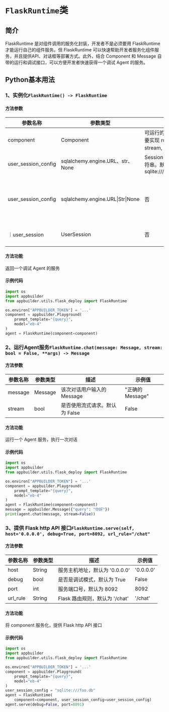 # `FlaskRuntime`类

## 简介

FlaskRuntime 是对组件调用的服务化封装，开发者不是必须要用 FlaskRuntime 才能运行自己的组件服务。但 FlaskRuntime 可以快速帮助开发者服务化组件服务，并且提供API、对话框等部署方式。此外，结合 Component 和 Message 自带的运行和调试接口，可以方便开发者快速获得一个调试 Agent 的服务。


## Python基本用法

### 1、实例化`FlaskRuntime() -> FlaskRuntime`

#### 方法参数

| 参数名称   | 参数类型   | 描述         | 示例值       |
|--------|--------|------------|-----------|
| component | Component | 可运行的 Component,需要实现 run(message, stream, **args) 方法  | "正确的component组件或client" |
| user_session_config | sqlalchemy.engine.URL、str、None | Session 输出存储配置字符串。默认使用 sqlite:///user_session.db | "正确的存储配置字符串" |
| user_session_config | sqlalchemy.engine.URL\|Str\|None | 否 | 会话 Session 数据存储的数据库配置，遵循 sqlalchemy 后端定义，可参考[文档](https://docs.sqlalchemy.org/en/20/core/engines.html#backend-specific-urls)。默认使用 sqlite:///user_session.db，即本地的 SQLite 存储 | "sqlite:///user_session.db" |
｜user_session| UserSession | 否 | 用户会话管理器，如果不指定则自动生成一个默认的 UserSession | UserSession(user_session_config) |

#### 方法功能

返回一个调试 Agent 的服务

#### 示例代码

```python
import os
import appbuilder
from appbuilder.utils.flask_deploy import FlaskRuntime

os.environ["APPBUILDER_TOKEN"] = '...'
component = appbuilder.Playground(
    prompt_template="{query}",
    model="eb-4"
)
agent = FlaskRuntime(component=component)
```

### 2、运行Agent服务`FlaskRuntime.chat(message: Message, stream: bool = False, **args) -> Message`

#### 方法参数

| 参数名称   | 参数类型   | 描述         | 示例值       |
|--------|--------|------------|-----------|
| message | Message | 该次对话用户输入的 Message | "正确的Message" |
| stream | bool | 是否使用流式请求。默认为 False | False |

#### 方法功能

运行一个 Agent 服务，执行一次对话

#### 示例代码

```python
import os
import appbuilder
from appbuilder.utils.flask_deploy import FlaskRuntime

os.environ["APPBUILDER_TOKEN"] = '...'
component = appbuilder.Playground(
    prompt_template="{query}",
    model="eb-4"
)
agent = FlaskRuntime(component=component)
message = appbuilder.Message({"query": "你好"})
print(agent.chat(message, stream=False))
```

### 3、提供 Flask http API 接口`FlaskRuntime.serve(self, host='0.0.0.0', debug=True, port=8092, url_rule="/chat"`

#### 方法参数

| 参数名称   | 参数类型   | 描述         | 示例值       |
|--------|--------|------------|-----------|
| host | String | 服务主机地址，默认为 '0.0.0.0' | '0.0.0.0' |
| debug | bool | 是否是调试模式，默认为 True | False |
| port | int | 服务端口号，默认为 8092 | 8092 |
| url_rule | String | Flask 路由规则，默认为 '/chat' | '/chat' |

#### 方法功能

将 component 服务化，提供 Flask http API 接口

#### 示例代码

```python
import os
import appbuilder
from appbuilder.utils.flask_deploy import FlaskRuntime

os.environ["APPBUILDER_TOKEN"] = '...'
component = appbuilder.Playground(
    prompt_template="{query}",
    model="eb-4"
)
user_session_config = "sqlite:///foo.db"
agent = FlaskRuntime(
    component=component, user_session_config=user_session_config)
agent.serve(debug=False, port=8091)
```